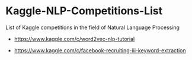 # Kaggle-NLP-Competitions-List
List of Kaggle competitions in the field of Natural Language Processing

+ https://www.kaggle.com/c/word2vec-nlp-tutorial

+ https://www.kaggle.com/c/facebook-recruiting-iii-keyword-extraction
